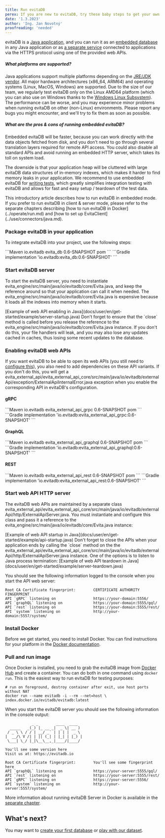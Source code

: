 ```yaml
---
title: Run evitaDB
perex: If you are new to evitaDB, try these baby steps to get your own server up and running.
date: '1.3.2023'
author: 'Ing. Jan Novotný'
proofreading: 'needed'
---
```


evitaDB is a [Java application](https://openjdk.org/), and you can run it as an
[embedded database](../use/connectors/java.md) in any Java application or as 
[a separate service](../operate/run.md) connected to applications via 
the HTTPS protocol using one of the provided web APIs.

<LanguageSpecific to="java">

<Note type="question">

<NoteTitle toggles="true">

##### What platforms are supported?
</NoteTitle>

Java applications support multiple platforms depending on the 
[JRE/JDK vendor](https://wiki.openjdk.org/display/Build/Supported+Build+Platforms). All major hardware
architectures (x86_64, ARM64) and operating systems (Linux, MacOS, Windows) are supported. Due to the size of our
team, we regularly test evitaDB only on the Linux AMD64 platform (which you can also use on Windows thanks to the
[Windows Linux Subsystem](https://learn.microsoft.com/en-us/windows/wsl/install)). The performance can be worse,
and you may experience minor problems when running evitaDB on other (non-Linux) environments. Please report any bugs
you might encounter, and we'll try to fix them as soon as possible.
</Note>

<Note type="question">

<NoteTitle toggles="true">

##### What are the pros &amp; cons of running embedded evitaDB?
</NoteTitle>

Embedded evitaDB will be faster, because you can work directly with the data objects fetched from disk, and you don't 
need to go through several translation layers required for remote API access. You could also disable all standard APIs 
and avoid running an embedded HTTP server, which takes its toll on system load.

The downside is that your application heap will be cluttered with large evitaDB data structures of in-memory indexes,
which makes it harder to find memory leaks in your application. We recommend to use embedded evitaDB for
[writing tests](../use/api/write-tests.md), which greatly simplifies integration testing with evitaDB and allows for 
fast and easy setup / teardown of the test data.
</Note>

<Note type="info">
This introductory article describes how to run evitaDB in embedded mode. If you prefer to run evitaDB in client & server 
mode, please refer to the separate chapters describing [how to run evitaDB in Docker](../operate/run.md) and 
[how to set up EvitaClient](../use/connectors/java.md).
</Note>

### Package evitaDB in your application

To integrate evitaDB into your project, use the following steps:

<CodeTabs>
<CodeTabsBlock>
```Maven
<dependency>
    <groupId>io.evitadb</groupId>
    <artifactId>evita_db</artifactId>
    <version>0.6-SNAPSHOT</version>
    <type>pom</type>
</dependency>
```
</CodeTabsBlock>
<CodeTabsBlock>
```Gradle
implementation 'io.evitadb:evita_db:0.6-SNAPSHOT'
```
</CodeTabsBlock>
</CodeTabs>

### Start evitaDB server

To start the evitaDB server, you need to instantiate <SourceClass>evita_engine/src/main/java/io/evitadb/core/Evita.java</SourceClass>,
and keep the reference around so that your application can call it when needed.
The <SourceClass>evita_engine/src/main/java/io/evitadb/core/Evita.java</SourceClass> is expensive because it loads all
the indexes into memory when it starts.

<SourceCodeTabs>
[Example of web API enabling in Java](docs/user/en/get-started/example/server-startup.java)
</SourceCodeTabs>

<Note type="warning">
Don't forget to ensure that the `close` method is called before you release the reference to the
<SourceClass>evita_engine/src/main/java/io/evitadb/core/Evita.java</SourceClass> instance. If you don't do this,
your file handlers will leak, and you may also lose any updates cached in caches, thus losing some
recent updates to the database.
</Note>

### Enabling evitaDB web APIs

If you want evitaDB to be able to open its web APIs (you still need to [configure this](../operate/configure.md)), you
also need to add dependencies on these API variants. If you don't do this, you will get a 
<SourceClass>evita_external_api/evita_external_api_core/src/main/java/io/evitadb/externalApi/exception/ExternalApiInternalError.java</SourceClass>
exception when you enable the corresponding API in evitaDB's configuration.

#### gRPC

<CodeTabs>
<CodeTabsBlock>
```Maven
<dependency>
    <groupId>io.evitadb</groupId>
    <artifactId>evita_external_api_grpc</artifactId>
    <version>0.6-SNAPSHOT</version>
    <type>pom</type>
</dependency>
```
</CodeTabsBlock>
<CodeTabsBlock>
```Gradle
implementation 'io.evitadb:evita_external_api_grpc:0.6-SNAPSHOT'
```
</CodeTabsBlock>
</CodeTabs>

#### GraphQL

<CodeTabs>
<CodeTabsBlock>
```Maven
<dependency>
    <groupId>io.evitadb</groupId>
    <artifactId>evita_external_api_graphql</artifactId>
    <version>0.6-SNAPSHOT</version>
    <type>pom</type>
</dependency>
```
</CodeTabsBlock>
<CodeTabsBlock>
```Gradle
implementation 'io.evitadb:evita_external_api_graphql:0.6-SNAPSHOT'
```
</CodeTabsBlock>
</CodeTabs>

#### REST

<CodeTabs>
<CodeTabsBlock>
```Maven
<dependency>
    <groupId>io.evitadb</groupId>
    <artifactId>evita_external_api_rest</artifactId>
    <version>0.6-SNAPSHOT</version>
    <type>pom</type>
</dependency>
```
</CodeTabsBlock>
<CodeTabsBlock>
```Gradle
implementation 'io.evitadb:evita_external_api_rest:0.6-SNAPSHOT'
```
</CodeTabsBlock>
</CodeTabs>

### Start web API HTTP server

The evitaDB web APIs are maintained by a separate class <SourceClass>evita_external_api/evita_external_api_core/src/main/java/io/evitadb/externalApi/http/ExternalApiServer.java</SourceClass>.
You must instantiate and configure this class and pass it a reference to the
<SourceClass>evita_engine/src/main/java/io/evitadb/core/Evita.java</SourceClass> instance:

<SourceCodeTabs requires="docs/user/en/get-started/example/server-startup.java">    
[Example of web API startup in Java](docs/user/en/get-started/example/api-startup.java)
</SourceCodeTabs>

<Note type="warning">
Don't forget to close the APIs when your application ends by calling the `close` method on the
the <SourceClass>evita_external_api/evita_external_api_core/src/main/java/io/evitadb/externalApi/http/ExternalApiServer.java</SourceClass>
instance. One of the options is to listen to Java process termination:

<SourceCodeTabs requires="docs/user/en/get-started/example/api-startup.java">    
[Example of web API teardown in Java](docs/user/en/get-started/example/server-teardown.java)
</SourceCodeTabs>

</Note>

You should see the following information logged to the console when you start the API web server:

```plain
Root CA Certificate fingerprint:        CERTIFICATE AUTHORITY FINGERPRINT
API `gRPC` listening on                 https://your-domain:5556/
API `graphQL` listening on              https://your-domain:5555/gql/
API `rest` listening on                 https://your-domain:5555/rest/
API `system` listening on               http://your-domain:5557/system/
```

</LanguageSpecific>
<LanguageSpecific to="evitaql,graphql,rest,csharp">

### Install Docker

Before we get started, you need to install Docker. You can find instructions for your platform in the
[Docker documentation](https://docs.docker.com/get-docker/).

### Pull and run image

Once Docker is installed, you need to grab the evitaDB image from
[Docker Hub](https://hub.docker.com/repository/docker/evitadb/evitadb/general) and create a container.
You can do both in one command using `docker run`. This is the easiest way to run evitaDB for testing purposes:

```shell
# run on foreground, destroy container after exit, use host ports without NAT
docker run --name evitadb -i --rm --net=host \ 
index.docker.io/evitadb/evitadb:latest
```

When you start the evitaDB server you should see the following information in the console output:

```plain
            _ _        ____  ____  
  _____   _(_) |_ __ _|  _ \| __ ) 
 / _ \ \ / / | __/ _` | | | |  _ \ 
|  __/\ V /| | || (_| | |_| | |_) |
 \___| \_/ |_|\__\__,_|____/|____/ 

You'll see some version here
Visit us at: https://evitadb.io

Root CA Certificate fingerprint:        You'll see some fingerprint here
API `graphQL` listening on              https://your-server:5555/gql/
API `rest` listening on                 https://your-server:5555/rest/
API `gRPC` listening on                 https://your-server:5556/
API `system` listening on               http://your-server:5557/system/
```

More information about running evitaDB Server in Docker is available in the [separate chapter](../operate/run.md).

</LanguageSpecific>

## What's next?

You may want to [create your first database](create-first-database.md) or [play with our dataset](query-our-dataset.md). 